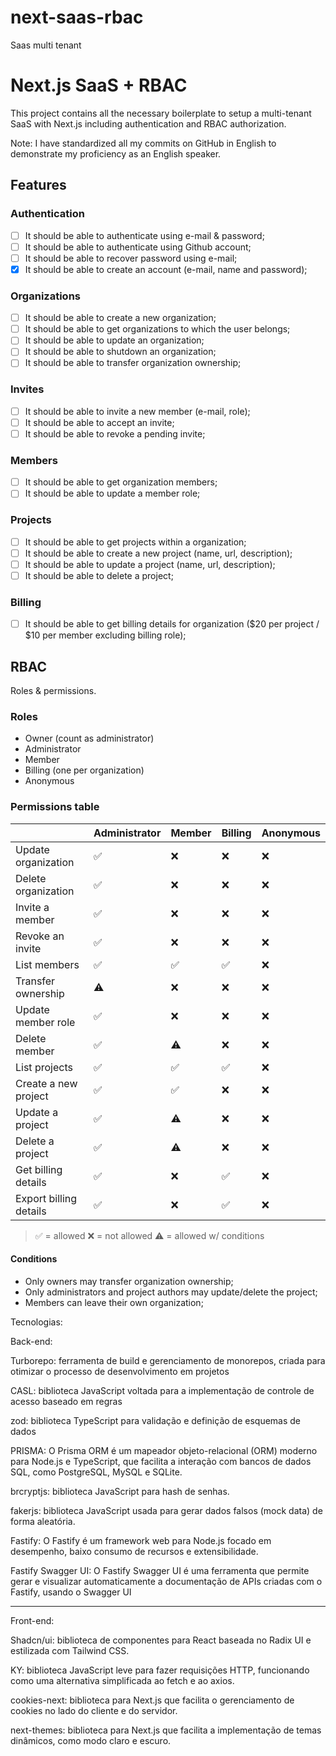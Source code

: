 # next-saas-rbac

Saas multi tenant

# Next.js SaaS + RBAC

This project contains all the necessary boilerplate to setup a multi-tenant SaaS with Next.js including authentication and RBAC authorization.

Note: I have standardized all my commits on GitHub in English to demonstrate my proficiency as an English speaker.

## Features

### Authentication

- [ ] It should be able to authenticate using e-mail & password;
- [ ] It should be able to authenticate using Github account;
- [ ] It should be able to recover password using e-mail;
- [x] It should be able to create an account (e-mail, name and password);

### Organizations

- [ ] It should be able to create a new organization;
- [ ] It should be able to get organizations to which the user belongs;
- [ ] It should be able to update an organization;
- [ ] It should be able to shutdown an organization;
- [ ] It should be able to transfer organization ownership;

### Invites

- [ ] It should be able to invite a new member (e-mail, role);
- [ ] It should be able to accept an invite;
- [ ] It should be able to revoke a pending invite;

### Members

- [ ] It should be able to get organization members;
- [ ] It should be able to update a member role;

### Projects

- [ ] It should be able to get projects within a organization;
- [ ] It should be able to create a new project (name, url, description);
- [ ] It should be able to update a project (name, url, description);
- [ ] It should be able to delete a project;

### Billing

- [ ] It should be able to get billing details for organization ($20 per project / $10 per member excluding billing role);

## RBAC

Roles & permissions.

### Roles

- Owner (count as administrator)
- Administrator
- Member
- Billing (one per organization)
- Anonymous

### Permissions table

|                          | Administrator | Member | Billing | Anonymous |
| ------------------------ | ------------- | ------ | ------- | --------- |
| Update organization      | ✅            | ❌     | ❌      | ❌        |
| Delete organization      | ✅            | ❌     | ❌      | ❌        |
| Invite a member          | ✅            | ❌     | ❌      | ❌        |
| Revoke an invite         | ✅            | ❌     | ❌      | ❌        |
| List members             | ✅            | ✅     | ✅      | ❌        |
| Transfer ownership       | ⚠️            | ❌     | ❌      | ❌        |
| Update member role       | ✅            | ❌     | ❌      | ❌        |
| Delete member            | ✅            | ⚠️     | ❌      | ❌        |
| List projects            | ✅            | ✅     | ✅      | ❌        |
| Create a new project     | ✅            | ✅     | ❌      | ❌        |
| Update a project         | ✅            | ⚠️     | ❌      | ❌        |
| Delete a project         | ✅            | ⚠️     | ❌      | ❌        |
| Get billing details      | ✅            | ❌     | ✅      | ❌        |
| Export billing details   | ✅            | ❌     | ✅      | ❌        |

> ✅ = allowed
> ❌ = not allowed
> ⚠️ = allowed w/ conditions

#### Conditions

- Only owners may transfer organization ownership;
- Only administrators and project authors may update/delete the project;
- Members can leave their own organization;

Tecnologias:

Back-end:

Turborepo:  ferramenta de build e gerenciamento de monorepos, criada para otimizar o processo de desenvolvimento em projetos

CASL: biblioteca JavaScript voltada para a implementação de controle de acesso baseado em regras

zod: biblioteca TypeScript para validação e definição de esquemas de dados

PRISMA: O Prisma ORM é um mapeador objeto-relacional (ORM) moderno para Node.js e TypeScript, que facilita a interação com bancos de dados SQL, como PostgreSQL, MySQL e SQLite.

brcryptjs: biblioteca JavaScript para hash de senhas.

fakerjs:  biblioteca JavaScript usada para gerar dados falsos (mock data) de forma aleatória.

Fastify: O Fastify é um framework web para Node.js focado em desempenho, baixo consumo de recursos e extensibilidade.

Fastify Swagger UI: O Fastify Swagger UI é uma ferramenta que permite gerar e visualizar automaticamente a documentação de APIs criadas com o Fastify, usando o Swagger UI

------------

Front-end:

Shadcn/ui: biblioteca de componentes para React baseada no Radix UI e estilizada com Tailwind CSS.

KY: biblioteca JavaScript leve para fazer requisições HTTP, funcionando como uma alternativa simplificada ao fetch e ao axios.

cookies-next: biblioteca para Next.js que facilita o gerenciamento de cookies no lado do cliente e do servidor.

next-themes: biblioteca para Next.js que facilita a implementação de temas dinâmicos, como modo claro e escuro.